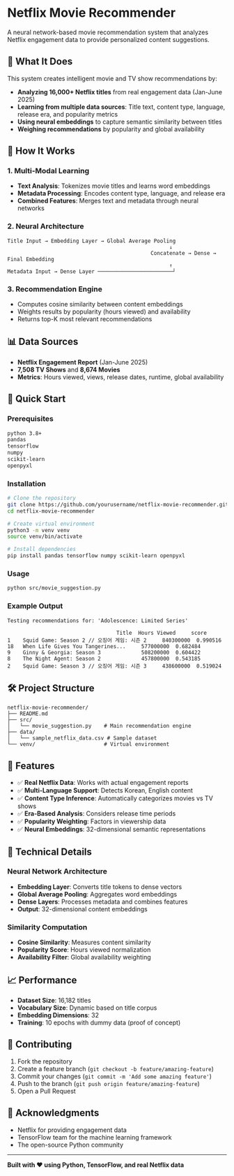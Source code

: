 # Netflix Movie Recommender

A neural network-based movie recommendation system that analyzes Netflix engagement data to provide personalized content suggestions.

## 🎯 What It Does

This system creates intelligent movie and TV show recommendations by:

- **Analyzing 16,000+ Netflix titles** from real engagement data (Jan-June 2025)
- **Learning from multiple data sources**: Title text, content type, language, release era, and popularity metrics
- **Using neural embeddings** to capture semantic similarity between titles
- **Weighing recommendations** by popularity and global availability

## 🧠 How It Works

### 1. **Multi-Modal Learning**
- **Text Analysis**: Tokenizes movie titles and learns word embeddings
- **Metadata Processing**: Encodes content type, language, and release era
- **Combined Features**: Merges text and metadata through neural networks

### 2. **Neural Architecture**
```
Title Input → Embedding Layer → Global Average Pooling
                                                    ↓
                                              Concatenate → Dense → Final Embedding
                                                    ↑
Metadata Input → Dense Layer ────────────────────────┘
```

### 3. **Recommendation Engine**
- Computes cosine similarity between content embeddings  
- Weights results by popularity (hours viewed) and availability
- Returns top-K most relevant recommendations

## 📊 Data Sources

- **Netflix Engagement Report** (Jan-June 2025)
- **7,508 TV Shows** and **8,674 Movies**
- **Metrics**: Hours viewed, views, release dates, runtime, global availability

## 🚀 Quick Start

### Prerequisites
```bash
python 3.8+
pandas
tensorflow
numpy
scikit-learn
openpyxl
```

### Installation
```bash
# Clone the repository
git clone https://github.com/yourusername/netflix-movie-recommender.git
cd netflix-movie-recommender

# Create virtual environment
python3 -m venv venv
source venv/bin/activate

# Install dependencies
pip install pandas tensorflow numpy scikit-learn openpyxl
```

### Usage
```bash
python src/movie_suggestion.py
```

### Example Output
```
Testing recommendations for: 'Adolescence: Limited Series'

                                   Title  Hours Viewed     score
1    Squid Game: Season 2 // 오징어 게임: 시즌 2     840300000  0.990516
18   When Life Gives You Tangerines...     577000000  0.682484  
9    Ginny & Georgia: Season 3             508200000  0.604422
8    The Night Agent: Season 2             457800000  0.543185
2    Squid Game: Season 3 // 오징어 게임: 시즌 3     438600000  0.519024
```

## 🛠 Project Structure

```
netflix-movie-recommender/
├── README.md
├── src/
│   └── movie_suggestion.py    # Main recommendation engine
├── data/
│   └── sample_netflix_data.csv # Sample dataset
└── venv/                      # Virtual environment
```

## 🎯 Features

- ✅ **Real Netflix Data**: Works with actual engagement reports
- ✅ **Multi-Language Support**: Detects Korean, English content
- ✅ **Content Type Inference**: Automatically categorizes movies vs TV shows  
- ✅ **Era-Based Analysis**: Considers release time periods
- ✅ **Popularity Weighting**: Factors in viewership data
- ✅ **Neural Embeddings**: 32-dimensional semantic representations

## 🔬 Technical Details

### Neural Network Architecture
- **Embedding Layer**: Converts title tokens to dense vectors
- **Global Average Pooling**: Aggregates word embeddings
- **Dense Layers**: Processes metadata and combines features
- **Output**: 32-dimensional content embeddings

### Similarity Computation
- **Cosine Similarity**: Measures content similarity
- **Popularity Score**: Hours viewed normalization
- **Availability Filter**: Global availability weighting

## 📈 Performance

- **Dataset Size**: 16,182 titles
- **Vocabulary Size**: Dynamic based on title corpus
- **Embedding Dimensions**: 32
- **Training**: 10 epochs with dummy data (proof of concept)

## 🤝 Contributing

1. Fork the repository
2. Create a feature branch (`git checkout -b feature/amazing-feature`)
3. Commit your changes (`git commit -m 'Add some amazing feature'`)
4. Push to the branch (`git push origin feature/amazing-feature`)
5. Open a Pull Request

## 🙏 Acknowledgments

- Netflix for providing engagement data
- TensorFlow team for the machine learning framework
- The open-source Python community

---

**Built with ❤️ using Python, TensorFlow, and real Netflix data**

